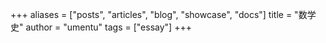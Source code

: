 +++
aliases = ["posts", "articles", "blog", "showcase", "docs"]
title = "数学史"
author = "umentu"
tags = ["essay"]
+++
